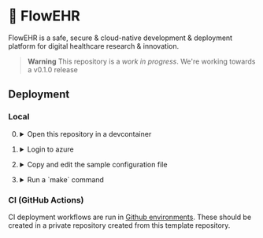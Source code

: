 # 🌺 FlowEHR
FlowEHR is a safe, secure &amp; cloud-native development &amp; deployment platform for digital healthcare research &amp; innovation.

> **Warning**
> This repository is a _work in progress_. We're working towards a v0.1.0 release


## Deployment

### Local

0. <details>
    <summary>Open this repository in a devcontainer</summary>

    Clone the repo with
    ```bash
    git clone https://github.com/UCLH-Foundry/FlowEHR
    ```

    and open it inside [Visual Studio Code](https://code.visualstudio.com/)
    [devcontainer](https://code.visualstudio.com/docs/devcontainers/tutorial)
    for a consistent developer environment.

</details>

1. <details>
    <summary>Login to azure</summary>

    Use the [Azure CLI](https://learn.microsoft.com/en-us/cli/azure/) to login to an Azure
    subscription

    ```bash
    az login
    ```
</details>


2. <details>
    <summary>Copy and edit the sample configuration file</summary>

    Local deployment i.e. non CI/CD requires a `config.yaml` file. Copy and edit as appropriate.
    For example, adding a naming prefix

    ```bash
    cp config.sample.yaml config.yaml
    ```
</details>


3. <details>
    <summary>Run a `make` command</summary>

    For example, to make the core infrastructure

    ```bash
    make core
    ```

    to see all options

    ```bash
    make help
    ```
</details>


### CI (GitHub Actions)

CI deployment workflows are run in [Github environments](https://docs.github.com/en/actions/deployment/targeting-different-environments/using-environments-for-deployment). These should
be created in a private repository created from this template repository.

<!-- 
very much a work in progress here...
-->

